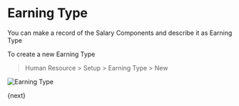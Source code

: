 # Earning Type

You can make a record of the Salary Components and describe it as Earning Type

To create a new Earning Type

> Human Resource > Setup > Earning Type > New

<img class="screenshot" alt="Earning Type" src="/assets/erpnext_docs/assets/img/human-resources/earning-type.png">


{next}
